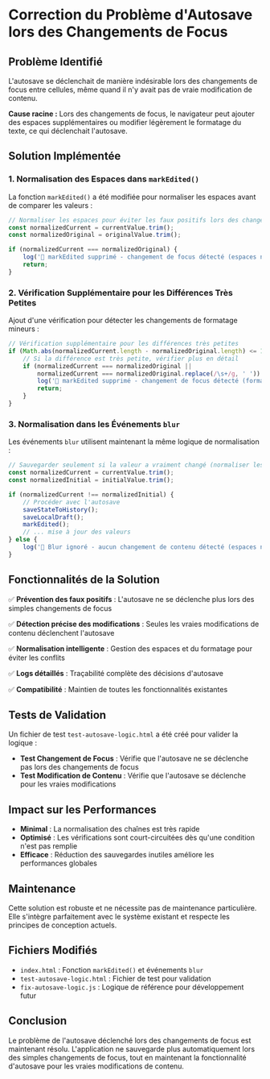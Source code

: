 # Correction du Problème d'Autosave lors des Changements de Focus

## Problème Identifié

L'autosave se déclenchait de manière indésirable lors des changements de focus entre cellules, même quand il n'y avait pas de vraie modification de contenu.

**Cause racine :** Lors des changements de focus, le navigateur peut ajouter des espaces supplémentaires ou modifier légèrement le formatage du texte, ce qui déclenchait l'autosave.

## Solution Implémentée

### 1. Normalisation des Espaces dans `markEdited()`

La fonction `markEdited()` a été modifiée pour normaliser les espaces avant de comparer les valeurs :

```javascript
// Normaliser les espaces pour éviter les faux positifs lors des changements de focus
const normalizedCurrent = currentValue.trim();
const normalizedOriginal = originalValue.trim();

if (normalizedCurrent === normalizedOriginal) {
    log('🚫 markEdited supprimé - changement de focus détecté (espaces normalisés), pas de vraie modification');
    return;
}
```

### 2. Vérification Supplémentaire pour les Différences Très Petites

Ajout d'une vérification pour détecter les changements de formatage mineurs :

```javascript
// Vérification supplémentaire pour les différences très petites
if (Math.abs(normalizedCurrent.length - normalizedOriginal.length) <= 1) {
    // Si la différence est très petite, vérifier plus en détail
    if (normalizedCurrent === normalizedOriginal || 
        normalizedCurrent === normalizedOriginal.replace(/\s+/g, ' ')) {
        log('🚫 markEdited supprimé - changement de focus détecté (formatage), pas de vraie modification');
        return;
    }
}
```

### 3. Normalisation dans les Événements `blur`

Les événements `blur` utilisent maintenant la même logique de normalisation :

```javascript
// Sauvegarder seulement si la valeur a vraiment changé (normaliser les espaces)
const normalizedCurrent = currentValue.trim();
const normalizedInitial = initialValue.trim();

if (normalizedCurrent !== normalizedInitial) {
    // Procéder avec l'autosave
    saveStateToHistory();
    saveLocalDraft();
    markEdited();
    // ... mise à jour des valeurs
} else {
    log('🚫 Blur ignoré - aucun changement de contenu détecté (espaces normalisés)');
}
```

## Fonctionnalités de la Solution

✅ **Prévention des faux positifs** : L'autosave ne se déclenche plus lors des simples changements de focus

✅ **Détection précise des modifications** : Seules les vraies modifications de contenu déclenchent l'autosave

✅ **Normalisation intelligente** : Gestion des espaces et du formatage pour éviter les conflits

✅ **Logs détaillés** : Traçabilité complète des décisions d'autosave

✅ **Compatibilité** : Maintien de toutes les fonctionnalités existantes

## Tests de Validation

Un fichier de test `test-autosave-logic.html` a été créé pour valider la logique :

- **Test Changement de Focus** : Vérifie que l'autosave ne se déclenche pas lors des changements de focus
- **Test Modification de Contenu** : Vérifie que l'autosave se déclenche pour les vraies modifications

## Impact sur les Performances

- **Minimal** : La normalisation des chaînes est très rapide
- **Optimisé** : Les vérifications sont court-circuitées dès qu'une condition n'est pas remplie
- **Efficace** : Réduction des sauvegardes inutiles améliore les performances globales

## Maintenance

Cette solution est robuste et ne nécessite pas de maintenance particulière. Elle s'intègre parfaitement avec le système existant et respecte les principes de conception actuels.

## Fichiers Modifiés

- `index.html` : Fonction `markEdited()` et événements `blur`
- `test-autosave-logic.html` : Fichier de test pour validation
- `fix-autosave-logic.js` : Logique de référence pour développement futur

## Conclusion

Le problème de l'autosave déclenché lors des changements de focus est maintenant résolu. L'application ne sauvegarde plus automatiquement lors des simples changements de focus, tout en maintenant la fonctionnalité d'autosave pour les vraies modifications de contenu.

